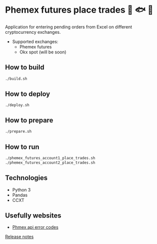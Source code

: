 # Phemex futures place trades 🌟 🐟 🐻
Application for entering pending orders from Excel on different cryptocurrency exchanges.

* Supported exchanges:
    * Phemex futures
    * Okx spot (will be soon)

## How to build
```bash
./build.sh
```

## How to deploy
```
./deploy.sh
```

## How to prepare
```bash
./prepare.sh
```

## How to run
```bash
./phemex_futures_account1_place_trades.sh
./phemex_futures_account2_place_trades.sh
```

## Technologies
* Python 3
* Pandas
* CCXT

## Usefully websites
* [Phmex api error codes](https://github.com/phemex/phemex-api-docs/blob/master/TradingErrorCode.md)

[Release notes](RELEASE_NOTES.md)
